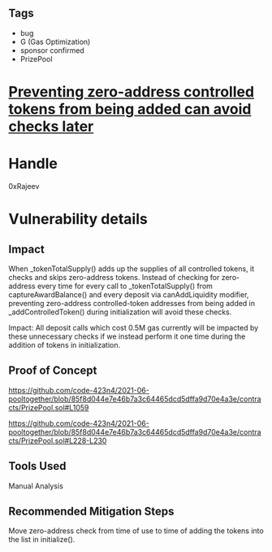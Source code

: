 ## Tags

- bug
- G (Gas Optimization)
- sponsor confirmed
- PrizePool

# [Preventing zero-address controlled tokens from being added can avoid checks later](https://github.com/code-423n4/2021-06-pooltogether-findings/issues/35) 

# Handle

0xRajeev


# Vulnerability details

## Impact

When _tokenTotalSupply() adds up the supplies of all controlled tokens, it checks and skips zero-address tokens. Instead of checking for zero-address every time for every call to _tokenTotalSupply() from captureAwardBalance() and every deposit via canAddLiquidity modifier, preventing zero-address controlled-token addresses from being added in _addControlledToken() during initialization will avoid these checks.

Impact: All deposit calls which cost 0.5M gas currently will be impacted by these unnecessary checks if we instead perform it one time during the addition of tokens in initialization.

## Proof of Concept

https://github.com/code-423n4/2021-06-pooltogether/blob/85f8d044e7e46b7a3c64465dcd5dffa9d70e4a3e/contracts/PrizePool.sol#L1059

https://github.com/code-423n4/2021-06-pooltogether/blob/85f8d044e7e46b7a3c64465dcd5dffa9d70e4a3e/contracts/PrizePool.sol#L228-L230

## Tools Used

Manual Analysis

## Recommended Mitigation Steps

Move zero-address check from time of use to time of adding the tokens into the list in initialize().

